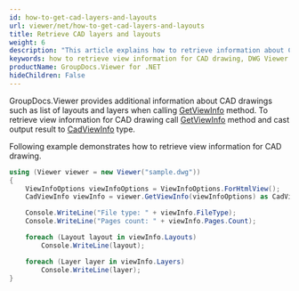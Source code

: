 ```yaml
---
id: how-to-get-cad-layers-and-layouts
url: viewer/net/how-to-get-cad-layers-and-layouts
title: Retrieve CAD layers and layouts
weight: 6
description: "This article explains how to retrieve information about CAD drawings with GroupDocs.Viewer within your .NET applications when we are going to create a DWG Viewer."
keywords: how to retrieve view information for CAD drawing, DWG Viewer
productName: GroupDocs.Viewer for .NET
hideChildren: False
---
```

GroupDocs.Viewer provides additional information about CAD drawings such as list of layouts and layers when calling [GetViewInfo](https://apireference.groupdocs.com/net/viewer/groupdocs.viewer/viewer/methods/getviewinfo) method. To retrieve view information for CAD drawing call [GetViewInfo](https://apireference.groupdocs.com/net/viewer/groupdocs.viewer/viewer/methods/getviewinfo) method and cast output result to [CadViewInfo](https://apireference.groupdocs.com/net/viewer/groupdocs.viewer.results/cadviewinfo) type.

Following example demonstrates how to retrieve view information for CAD drawing. 

```csharp
using (Viewer viewer = new Viewer("sample.dwg"))
{
    ViewInfoOptions viewInfoOptions = ViewInfoOptions.ForHtmlView();
    CadViewInfo viewInfo = viewer.GetViewInfo(viewInfoOptions) as CadViewInfo;

    Console.WriteLine("File type: " + viewInfo.FileType);
    Console.WriteLine("Pages count: " + viewInfo.Pages.Count);

    foreach (Layout layout in viewInfo.Layouts)
        Console.WriteLine(layout);

    foreach (Layer layer in viewInfo.Layers)
        Console.WriteLine(layer);
}
```

